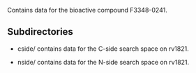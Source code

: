 Contains data for the bioactive compound F3348-0241.

## Subdirectories

- cside/ contains data for the C-side search space on rv1821.

- nside/ contains data for the N-side search space on rv1821.

